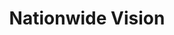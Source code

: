---
title: "Nationwide Vision"
url: /mesa/nationwide-vision-west-southern-avenue/
shop: optician
---